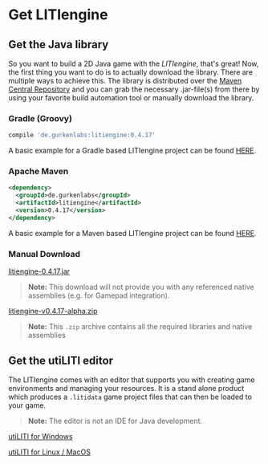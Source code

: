 # Get LITIengine

## Get the Java library

So you want to build a 2D Java game with the *LITIengine*, that's great! Now, the first thing you want to do is to actually download the library.
There are multiple ways to achieve this. The library is distributed over the [Maven Central Repository](https://search.maven.org/artifact/de.gurkenlabs/litiengine/) and you can grab the necessary .jar-file(s) from there by using your favorite build automation tool or manually download the library.

### Gradle (Groovy)
```groovy
compile 'de.gurkenlabs:litiengine:0.4.17'
```

A basic example for a Gradle based LITIengine project can be found [HERE](https://github.com/gurkenlabs/litiengine/tree/master/examples/hello-liti-gradle).

### Apache Maven
```xml
<dependency>
  <groupId>de.gurkenlabs</groupId>
  <artifactId>litiengine</artifactId>
  <version>0.4.17</version>
</dependency>
```

A basic example for a Maven based LITIengine project can be found [HERE](https://github.com/gurkenlabs/litiengine/tree/master/examples/hello-liti-maven).

### Manual Download
[litiengine-0.4.17.jar](https://search.maven.org/remotecontent?filepath=de/gurkenlabs/litiengine/0.4.17/litiengine-0.4.17.jar)
> **Note:** This download will not provide you with any referenced native assemblies (e.g. for Gamepad integration).

[litiengine-v0.4.17-alpha.zip](https://github.com/gurkenlabs/litiengine/releases/download/v0.4.17-alpha/litiengine-v0.4.17-alpha.zip)
> **Note:** This `.zip` archive contains all the required libraries and native assemblies

## Get the utiLITI editor
The LITIengine comes with an editor that supports you with creating game environments and managing your resources. It is a stand alone product which produces a `.litidata` game project files that can then be loaded to your game. 

> **Note:** The editor is not an IDE for Java development.

[utiLITI for Windows](https://github.com/gurkenlabs/litiengine/releases/download/v0.4.17-alpha/utiliti-v0.4.17-alpha-win.zip)

[utiLITI for Linux / MacOS](https://github.com/gurkenlabs/litiengine/releases/download/v0.4.17-alpha/utiliti-v0.4.17-alpha-linux-mac.zip)
